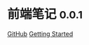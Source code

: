 

# 前端笔记 <small>0.0.1</small>


[GitHub](https://github.com/mengfanfei/myDocs/)
[Getting Started](#helloworld)